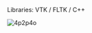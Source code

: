 Libraries: VTK / FLTK / C++

![4p2p4o](https://github.com/ilhem-sb/3D-modeling-/blob/b94868942fc04cbb26ad687246a18e405c59debb/Tool.gif)
